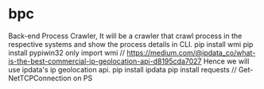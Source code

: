 # bpc

Back-end Process Crawler, It will be a crawler that crawl process in the respective systems and show the process details in CLI.
pip install wmi
pip install pypiwin32
only import wmi
// https://medium.com/@ipdata_co/what-is-the-best-commercial-ip-geolocation-api-d8195cda7027
Hence we will use ipdata's ip geolocation api.
pip install ipdata
pip install requests
//
Get-NetTCPConnection on PS
